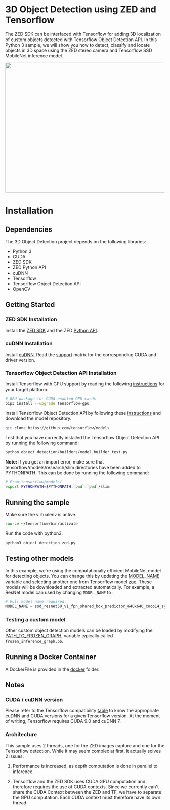 # 3D Object Detection using ZED and Tensorflow

The ZED SDK can be interfaced with Tensorflow for adding 3D localization of custom objects detected with Tensorflow Object Detection API.
In this Python 3 sample, we will show you how to detect, classify and locate objects in 3D space using the ZED stereo camera and Tensorflow SSD MobileNet inference model.

<p align="center">
  <img src="zed-tensorflow-3D-object-detection.jpg" width=700 height=411>
</p>

# Installation

## Dependencies

The 3D Object Detection project depends on the following libraries:

* Python 3
* CUDA
* ZED SDK
* ZED Python API
* cuDNN
* Tensorflow
* Tensorflow Object Detection API
* OpenCV


## Getting Started

### ZED SDK Installation

Install the [ZED SDK](https://www.stereolabs.com/developers/release/) and the ZED [Python API](https://www.stereolabs.com/docs/getting-started/python-development/).

### cuDNN Installation

Install [cuDNN](https://developer.nvidia.com/cudnn). Read the [support](https://docs.nvidia.com/deeplearning/sdk/cudnn-support-matrix/index.html) matrix for the corresponding CUDA and driver version.



### Tensorflow Object Detection API Installation

Install Tensorflow with GPU support by reading the following [instructions](https://www.tensorflow.org/install/) for your target platform.

```bash
# GPU package for CUDA-enabled GPU cards
pip3 install --upgrade tensorflow-gpu
```

Install Tensorflow Object Detection API by following these [instructions](https://github.com/tensorflow/models/blob/master/research/object_detection/g3doc/installation.md) and download the model repository.

```bash
git clone https://github.com/tensorflow/models
```

Test that you have correctly installed the Tensorflow Object Detection
API by running the following command:

```bash
python object_detection/builders/model_builder_test.py
```

**Note:** If you get an import error, make sure that tensorflow/models/research/slim directories have been added to PYTHONPATH. This can be done by running the following command:

```bash
# From tensorflow/models/
export PYTHONPATH=$PYTHONPATH:`pwd`:`pwd`/slim
```

## Running the sample

Make sure the virtualenv is active.

```bash
source ~/tensorflow/bin/activate
```

Run the code with python3.

```bash
python3 object_detection_zed.py
```

## Testing other models

In this example, we're using the computationally efficient MobileNet model for detecting objects. You can change this by updating the [MODEL_NAME](https://github.com/stereolabs/zed-tensorflow/blob/master/object_detection_zed.py#L177) variable and selecting another one from Tensorflow model [zoo](https://github.com/tensorflow/models/blob/master/research/object_detection/g3doc/detection_model_zoo.md). These models will be downloaded and extracted automatically. For example, a ResNet model can used by changing `MODEL_NAME` to :

```python
# Full model name required
MODEL_NAME = ssd_resnet50_v1_fpn_shared_box_predictor_640x640_coco14_sync_2018_07_03
```

<!--### Changing the label

Until then only COCO models were loading, the classes names are store in a file ([ms_coco_label](./data/mscoco_label_map.pbtxt)) and loading alongside the model.
This should be changed if the model was trained on a dataset with different classes.

The variable containing the classes label map can be changed [here "`PATH_TO_LABELS`"](./object_detection_zed.py#L202).-->

### Testing a custom model

Other custom object detection models can be loaded by modifying the [PATH_TO_FROZEN_GRAPH](https://github.com/stereolabs/zed-tensorflow/blob/master/object_detection_zed.py#L217), variable typically called `frozen_inference_graph.pb`.


## Running a Docker Container

A DockerFile is provided in the [docker](./docker) folder.


## Notes

### CUDA / cuDNN version

Please refer to the Tensorflow compatibility [table](https://www.tensorflow.org/install/install_sources#tested_build_configurations) to know the appropriate cuDNN and CUDA versions  for a given Tensorflow version. At the moment of writing, Tensorflow requires CUDA 9.0 and cuDNN 7.

### Architecture

This sample uses 2 threads, one for the ZED images capture and one for the Tensorflow detection. While it may seem complex at first, it actually solves 2 issues:

1. Performance is increased, as depth computation is done in parallel to inference.

2. Tensorflow and the ZED SDK uses CUDA GPU computation and therefore requires the use of CUDA contexts. Since we currently can't share the CUDA Context between the ZED and TF, we have to separate the GPU computation. Each CUDA context must therefore have its own thread.
